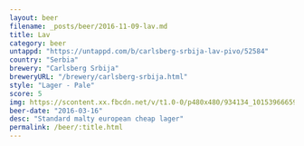 ```yaml
---
layout: beer
filename: _posts/beer/2016-11-09-lav.md
title: Lav
category: beer
untappd: "https://untappd.com/b/carlsberg-srbija-lav-pivo/52584"
country: "Serbia"
brewery: "Carlsberg Srbija"
breweryURL: "/brewery/carlsberg-srbija.html"
style: "Lager - Pale"
score: 5
img: https://scontent.xx.fbcdn.net/v/t1.0-0/p480x480/934134_10153966659898745_3561780875401552010_n.jpg?oh=1d800090c7cabbc91896b4be510e7549&oe=5AE9183F
beer-date: "2016-03-16"
desc: "Standard malty european cheap lager"
permalink: /beer/:title.html
---
```

